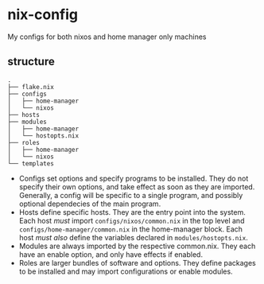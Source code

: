 # nix-config

My configs for both nixos and home manager only machines

## structure

```
.
├── flake.nix
├── configs
│   ├── home-manager
│   └── nixos
├── hosts
├── modules
│   ├── home-manager
│   └── hostopts.nix
├── roles
│   ├── home-manager
│   └── nixos
└── templates
```
* Configs set options and specify programs to be installed.
They do not specify their own options, and take effect as soon as they are imported.
Generally, a config will be specific to a single program, and possibly optional dependecies of the main program.
* Hosts define specific hosts. They are the entry point into the system.
Each host *must* import `configs/nixos/common.nix` in the top level and `configs/home-manager/common.nix` in the home-manager block.
Each host *must also* define the variables declared in `modules/hostopts.nix`.
* Modules are always imported by the respective common.nix. They each have an enable option, and only have effects if enabled.
* Roles are larger bundles of software and options. They define packages to be installed and may import configurations or enable modules.
